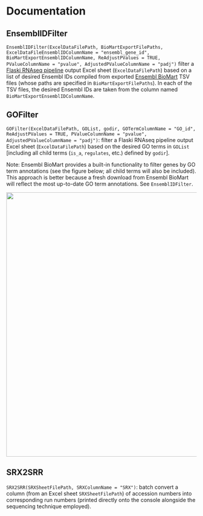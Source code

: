 # Documentation

## EnsemblIDFilter
```EnsemblIDFilter(ExcelDataFilePath, BioMartExportFilePaths, ExcelDataFileEnsemblIDColumnName = "ensembl_gene_id", BioMartExportEnsemblIDColumnName, ReAdjustPValues = TRUE, PValueColumnName = "pvalue", AdjustedPValueColumnName = "padj")``` filter a [Flaski RNAseq pipeline](https://flaski.age.mpg.de/rnaseq/) output Excel sheet (```ExcelDataFilePath```) based on a list of desired Ensembl IDs compiled from exported [Ensembl BioMart](https://www.ensembl.org/biomart/martview) TSV files (whose paths are specified in ```BioMartExportFilePaths```). In each of the TSV files, the desired Ensembl IDs are taken from the column named ```BioMartExportEnsemblIDColumnName```.

## GOFilter
```GOFilter(ExcelDataFilePath, GOList, godir, GOTermColumnName = "GO_id", ReAdjustPValues = TRUE, PValueColumnName = "pvalue", AdjustedPValueColumnName = "padj")```: filter a Flaski RNAseq pipeline output Excel sheet (```ExcelDataFilePath```) based on the desired GO terms in ```GOList``` [including all child terms (```is_a```, ```regulates```, etc.) defined by ```godir```].

Note: Ensembl BioMart provides a built-in functionality to filter genes by GO term annotations (see the figure below; all child terms will also be included). This approach is better because a fresh download from Ensembl BioMart will reflect the most up-to-date GO term annotations. See ```EnsemblIDFilter```.

<p align="center">
<img src="assets/EnsemblBioMartGOFilter.png" width="700">
</p>

## SRX2SRR
```SRX2SRR(SRXSheetFilePath, SRXColumnName = "SRX")```: batch convert a column (from an Excel sheet ```SRXSheetFilePath```) of accession numbers into corresponding run numbers (printed directly onto the console alongside the sequencing technique employed).

